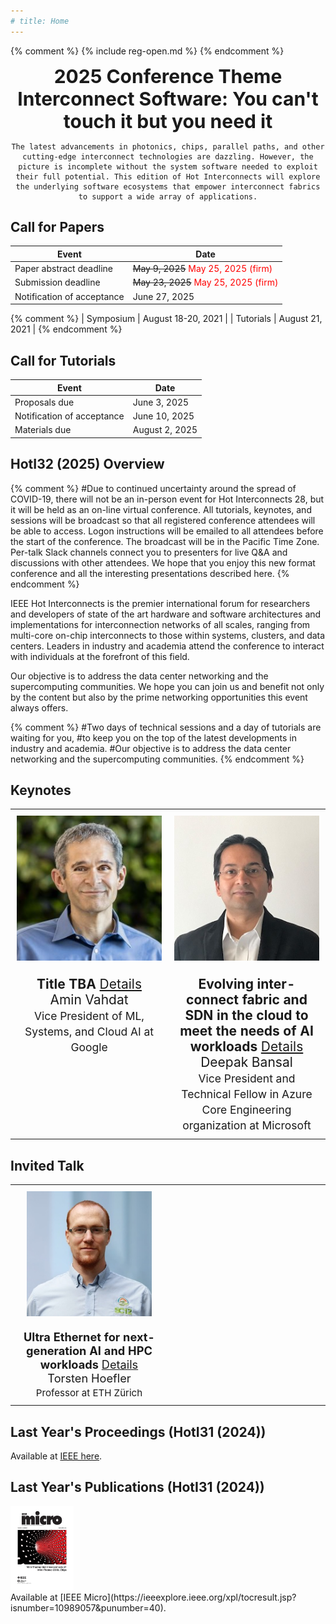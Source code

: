 ```yaml
---
# title: Home
---
```


{% comment %}
{% include reg-open.md %}
{% endcomment %}

<!-- <div style="text-align: center; font-size: 30px">
<strong>2025 Conference Theme<br>
Interconnect Software: You can't touch it but you need it</strong>
</div> -->

<div style="max-width: 850px; margin: 0 auto; text-align: center">
    <div style="text-align: center; font-size: 30px">
    <strong>2025 Conference Theme<br>
    Interconnect Software: You can't touch it but you need it</strong>
    </div>

    The latest advancements in photonics, chips, parallel paths, and other cutting-edge interconnect technologies are dazzling. However, the picture is incomplete without the system software needed to exploit their full potential. This edition of Hot Interconnects will explore the underlying software ecosystems that empower interconnect fabrics to support a wide array of applications.
</div>

## Call for Papers

| Event                       | Date               |
| -------------------------- | ------------------ |
| Paper abstract deadline    |   ~~May 9, 2025~~ <span style="color:red">May 25, 2025 (firm)</span>       |
| Submission deadline        |   ~~May 23, 2025~~ <span style="color:red">May 25, 2025 (firm)</span>     |
| Notification of acceptance |   June 27, 2025    |

{% comment %}
| Symposium                  | August 18-20, 2021 |
| Tutorials                  | August 21, 2021    |
{% endcomment %}

## Call for Tutorials

| Event                      | Date               |
| -------------------------- | ------------------ |
| Proposals due    |   June 3, 2025      |
| Notification of acceptance        |   June 10, 2025     |
| Materials due |   August 2, 2025    |

## HotI32 (2025) Overview

{% comment %}
#Due to continued uncertainty around the spread of COVID-19, there will not be an in-person event for Hot Interconnects 28, but it will be held as an on-line virtual conference. All tutorials, keynotes, and sessions will be broadcast  so that all registered conference attendees will be able to access. Logon instructions will be emailed to all  attendees before the start of the conference. The broadcast will be in the Pacific Time Zone.  Per-talk Slack channels connect you to presenters for live Q&A and discussions with other attendees.  We hope that you enjoy this new format conference and all the interesting presentations described here. 
{% endcomment %}

IEEE Hot Interconnects is the premier international forum for researchers
and developers of state of the art hardware and software architectures and
implementations for interconnection networks of all scales, ranging from
multi-core on-chip interconnects to those within systems, clusters, and
data centers. Leaders in industry and academia attend the conference to
interact with individuals at the forefront of this field.

Our objective is to address the data center networking and the supercomputing
communities. We hope you can join us and benefit not only by the content
but also by the prime networking opportunities this event always offers.


{% comment %}
#Two days of technical sessions and a day of tutorials are waiting for you,
#to keep you on the top of the latest developments in industry and academia.
#Our objective is to address the data center networking and the supercomputing communities.
{% endcomment %}

## Keynotes


<table style="width: 100%; border-collapse: collapse; border: none;">
  <tbody>
    <tr style="vertical-align: top; text-align: center; font-size: 1.5em;">
      <td style="width: 50%; padding: 10px; border: none; vertical-align: top;">
        <img src="/assets/img/amin_photo.jpg" style="width: 250px; height: auto; display: block; margin-left: auto; margin-right: auto;" alt="Amin Vahdat Photo"> <br>
        <strong>Title TBA</strong> <a href="keynotes-amin.html">Details</a> <br>
        Amin Vahdat <br>
        <small>Vice President of ML, Systems, and Cloud AI at Google</small>
      </td>
      <td style="width: 50%; padding: 10px; border: none; vertical-align: top;">
        <img src="/assets/img/speaker-deepak-size250.jpeg" style="width: 250px; height: auto; display: block; margin-left: auto; margin-right: auto;" alt="Deepak Bansal Photo"> <br>
        <strong>Evolving inter-connect fabric and SDN in the cloud to meet the needs of AI workloads</strong> <a href="keynotes-deepak.html">Details</a> <br>
        Deepak Bansal <br>
        <small>Vice President and Technical Fellow in Azure Core Engineering organization at Microsoft</small>
      </td>
    </tr>
  </tbody>
</table>


## Invited Talk


<table style="width: 100%; border-collapse: collapse; border: none;">
  <tbody>
    <tr style="vertical-align: top; text-align: center;  font-size: 1.3em;">
      <td style="width: 50%; padding: 10px; border: none;">
        <img src="/assets/img/hoefler_dinfk.jpg" style="width: 200px; height: auto; display: block; margin-left: auto; margin-right: auto;" alt="Amin Vahdat Photo"> <br>
        <strong>Ultra Ethernet for next-generation AI and HPC workloads</strong> <a href="keynotes-torsten.html">Details</a> <br>
        Torsten Hoefler <br>
        <small>Professor at ETH Zürich</small>
      </td>
      <td style="width: 50%; padding: 10px; border: none;">
        &nbsp; </td>
      <!-- <td style="width: 33%; padding: 10px; border: none;">
        &nbsp; </td> -->
    </tr>
  </tbody>
</table>




## Last Year's Proceedings (HotI31 (2024))

Available at [IEEE here](https://ieeexplore.ieee.org/xpl/conhome/10664198/proceeding).

## Last Year's Publications (HotI31 (2024))

<!-- add a figure -->
<div style="text-align: left">
    <img src="/assets/img/hoti_ieeeMicro.jpg" alt="HotI31" style="width: 20%; max-width: 800px; height: auto;">
    <!-- <br> -->
    <!-- <strong>IEEE Micro</strong> -->
</div>
Available at [IEEE Micro](https://ieeexplore.ieee.org/xpl/tocresult.jsp?isnumber=10989057&punumber=40).
